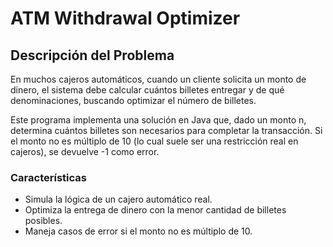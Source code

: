 # ATM Withdrawal Optimizer 
## Descripción del Problema
En muchos cajeros automáticos, cuando un cliente solicita un monto de dinero, el sistema debe calcular cuántos billetes entregar y de qué denominaciones, buscando optimizar el número de billetes.

Este programa implementa una solución en Java que, dado un monto n, determina cuántos billetes son necesarios para completar la transacción.
Si el monto no es múltiplo de 10 (lo cual suele ser una restricción real en cajeros), se devuelve -1 como error.

### Características
- Simula la lógica de un cajero automático real.
- Optimiza la entrega de dinero con la menor cantidad de billetes posibles.
- Maneja casos de error si el monto no es múltiplo de 10.
